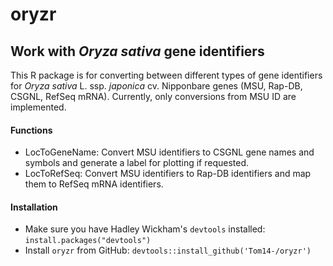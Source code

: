 oryzr
=====

Work with *Oryza sativa* gene identifiers
-----------------------------------------

This R package is for converting between different types of gene identifiers for *Oryza sativa* L. ssp. *japonica* cv. Nipponbare genes (MSU, Rap-DB, CSGNL, RefSeq mRNA). Currently, only conversions from MSU ID are implemented.

#### Functions

-   LocToGeneName: Convert MSU identifiers to CSGNL gene names and symbols and generate a label for plotting if requested.
-   LocToRefSeq: Convert MSU identifiers to Rap-DB identifiers and map them to RefSeq mRNA identifiers.

#### Installation

-   Make sure you have Hadley Wickham's `devtools` installed: `install.packages("devtools")`
-   Install `oryzr` from GitHub: `devtools::install_github('Tom14-/oryzr')`
